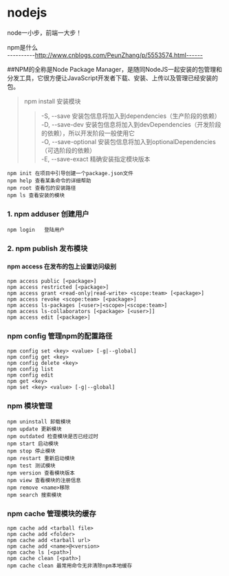 # nodejs
node一小步，前端一大步！

npm是什么  
----------http://www.cnblogs.com/PeunZhang/p/5553574.html------

##NPM的全称是Node Package Manager，是随同NodeJS一起安装的包管理和分发工具，它很方便让JavaScript开发者下载、安装、上传以及管理已经安装的包。  
>npm install 安装模块  
>>-S, --save 安装包信息将加入到dependencies（生产阶段的依赖）  
>>-D, --save-dev 安装包信息将加入到devDependencies（开发阶段的依赖），所以开发阶段一般使用它  
>>-O, --save-optional 安装包信息将加入到optionalDependencies（可选阶段的依赖）  
>>-E, --save-exact 精确安装指定模块版本  <br>

    npm init 在项目中引导创建一个package.json文件  
    npm help 查看某条命令的详细帮助   
    npm root 查看包的安装路径  
    npm ls 查看安装的模块  
### 1. npm adduser 创建用户  
    npm login   登陆用户  
### 2. npm publish 发布模块  
#### npm access 在发布的包上设置访问级别  
    npm access public [<package>]  
    npm access restricted [<package>]  
    npm access grant <read-only|read-write> <scope:team> [<package>]  
    npm access revoke <scope:team> [<package>]  
    npm access ls-packages [<user>|<scope>|<scope:team>]  
    npm access ls-collaborators [<package> [<user>]]  
    npm access edit [<package>]  

### npm config 管理npm的配置路径<br>
    npm config set <key> <value> [-g|--global]  
    npm config get <key>  
    npm config delete <key>  
    npm config list  
    npm config edit  
    npm get <key>  
    npm set <key> <value> [-g|--global]  
### npm  模块管理<br>
    npm uninstall 卸载模块   
    npm update 更新模块
    npm outdated 检查模块是否已经过时  
    npm start 启动模块  
    npm stop 停止模块  
    npm restart 重新启动模块  
    npm test 测试模块  
    npm version 查看模块版本  
    npm view 查看模块的注册信息  
    npm remove <name>移除  
    npm search 搜索模块  

### npm cache 管理模块的缓存  
    npm cache add <tarball file>  
    npm cache add <folder>  
    npm cache add <tarball url>  
    npm cache add <name>@<version>  
    npm cache ls [<path>]  
    npm cache clean [<path>]  
    npm cache clean 最常用命令无非清除npm本地缓存  
